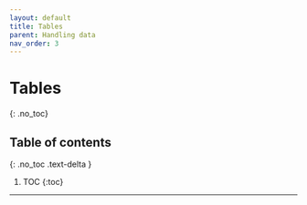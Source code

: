 ```yaml
---
layout: default
title: Tables
parent: Handling data
nav_order: 3
---
```


# Tables
{: .no_toc}

## Table of contents
{: .no_toc .text-delta }

1. TOC
{:toc}
---
